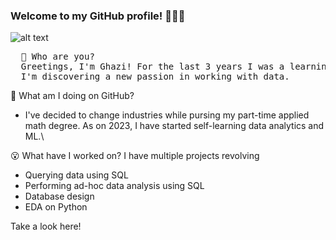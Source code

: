 ### Welcome to my GitHub profile! 🙋🏽‍♂️
![alt text](https://github.com/ghazi-hishamuddin/ghazi-hishamuddin/assets/142828521/fdc54748-068a-47a7-92d1-afae9ea455ba)

<pre>
  👋 Who are you?
  Greetings, I'm Ghazi! For the last 3 years I was a learning designer for schools in the education industry. 
  I'm discovering a new passion in working with data.
</pre>


🤔 What am I doing on GitHub?
+ I've decided to change industries while pursing my part-time applied math degree. As on 2023, I have started self-learning data analytics and ML.\

😮 What have I worked on?
I have multiple projects revolving
+ Querying data using SQL
+ Performing ad-hoc data analysis using SQL
+ Database design
+ EDA on Python

Take a look here! <br />
